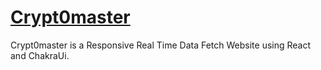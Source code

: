 # <a href="https://crypt0master.vercel.app/">Crypt0master</a>
Crypt0master is a Responsive Real Time Data Fetch Website using React and ChakraUi.
